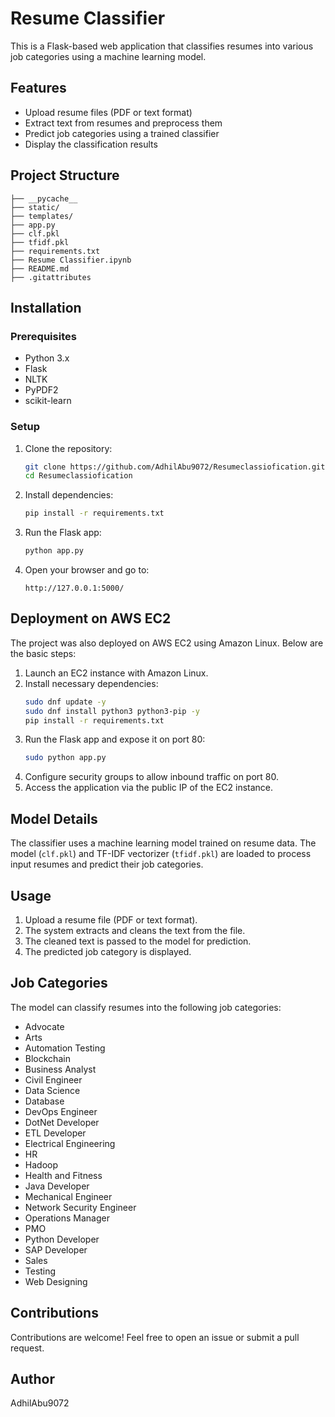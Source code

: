 # Resume Classifier

This is a Flask-based web application that classifies resumes into various job categories using a machine learning model.

## Features
- Upload resume files (PDF or text format)
- Extract text from resumes and preprocess them
- Predict job categories using a trained classifier
- Display the classification results

## Project Structure
```
├── __pycache__
├── static/
├── templates/
├── app.py
├── clf.pkl
├── tfidf.pkl
├── requirements.txt
├── Resume Classifier.ipynb
├── README.md
├── .gitattributes
```

## Installation
### Prerequisites
- Python 3.x
- Flask
- NLTK
- PyPDF2
- scikit-learn

### Setup
1. Clone the repository:
   ```sh
   git clone https://github.com/AdhilAbu9072/Resumeclassiofication.git
   cd Resumeclassiofication
   ```
2. Install dependencies:
   ```sh
   pip install -r requirements.txt
   ```
3. Run the Flask app:
   ```sh
   python app.py
   ```
4. Open your browser and go to:
   ```
   http://127.0.0.1:5000/
   ```

## Deployment on AWS EC2
The project was also deployed on AWS EC2 using Amazon Linux. Below are the basic steps:

1. Launch an EC2 instance with Amazon Linux.
2. Install necessary dependencies:
   ```sh
   sudo dnf update -y
   sudo dnf install python3 python3-pip -y
   pip install -r requirements.txt
   ```
3. Run the Flask app and expose it on port 80:
   ```sh
   sudo python app.py
   ```
4. Configure security groups to allow inbound traffic on port 80.
5. Access the application via the public IP of the EC2 instance.

## Model Details
The classifier uses a machine learning model trained on resume data. The model (`clf.pkl`) and TF-IDF vectorizer (`tfidf.pkl`) are loaded to process input resumes and predict their job categories.

## Usage
1. Upload a resume file (PDF or text format).
2. The system extracts and cleans the text from the file.
3. The cleaned text is passed to the model for prediction.
4. The predicted job category is displayed.

## Job Categories
The model can classify resumes into the following job categories:
- Advocate
- Arts
- Automation Testing
- Blockchain
- Business Analyst
- Civil Engineer
- Data Science
- Database
- DevOps Engineer
- DotNet Developer
- ETL Developer
- Electrical Engineering
- HR
- Hadoop
- Health and Fitness
- Java Developer
- Mechanical Engineer
- Network Security Engineer
- Operations Manager
- PMO
- Python Developer
- SAP Developer
- Sales
- Testing
- Web Designing



## Contributions
Contributions are welcome! Feel free to open an issue or submit a pull request.

## Author
AdhilAbu9072

